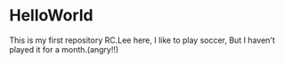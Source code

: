 # HelloWorld
This is my first repository
RC.Lee here, I like to play soccer, But I haven't played it for a month.(angry!!)
